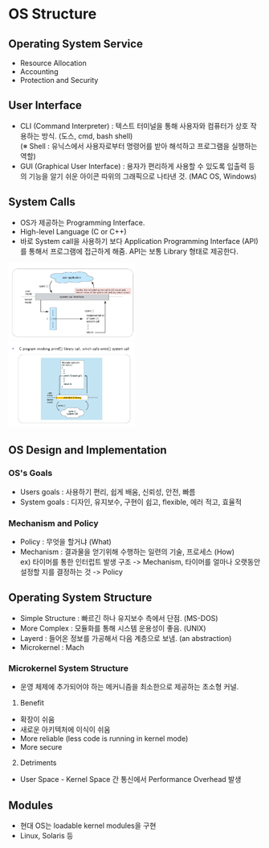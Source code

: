 # OS Structure
## Operating System Service  
- Resource Allocation  
- Accounting  
- Protection and Security  

## User Interface  
- CLI (Command Interpreter) : 텍스트 터미널을 통해 사용자와 컴퓨터가 상호 작용하는 방식. (도스, cmd, bash shell)  
(※ Shell : 유닉스에서 사용자로부터 명령어를 받아 해석하고 프로그램을 실행하는 역할)  
- GUI (Graphical User Interface) : 용자가 편리하게 사용할 수 있도록 입출력 등의 기능을 알기 쉬운 아이콘 따위의 그래픽으로 나타낸 것. (MAC OS, Windows)  

## System Calls  
- OS가 제공하는 Programming Interface.  
- High-level Language (C or C++)  
- 바로 System call을 사용하기 보다 Application Programming Interface (API)를 통해서 프로그램에 접근하게 해줌. API는 보통 Library 형태로 제공한다.  

<img src="/Operating System/캡처/1.png" width="50%" height="50%">
<img src="/Operating System/캡처/2.png" width="50%" height="50%">

## OS Design and Implementation  

### OS's Goals  
- Users goals : 사용하기 편리, 쉽게 배움, 신뢰성, 안전, 빠름  
- System goals : 디자인, 유지보수, 구현이 쉽고, flexible, 에러 적고, 효율적  


### Mechanism and Policy
- Policy : 무엇을 할거냐  (What)  
- Mechanism : 결과물을 얻기위해 수행하는 일련의 기술, 프로세스 (How)   
ex) 타이머를 통한 인터럽트 발생 구조 -> Mechanism,  타이머를 얼마나 오랫동안 설정할 지를 결정하는 것 -> Policy  

## Operating System Structure  
- Simple Structure : 빠르긴 하나 유지보수 측에서 단점. (MS-DOS)  
- More Complex : 모듈화를 통해 시스템 운용성이 좋음. (UNIX)  
- Layerd : 들어온 정보를 가공해서 다음 계층으로 보냄. (an abstraction)  
- Microkernel : Mach  

### Microkernel System Structure
-  운영 체제에 추가되어야 하는 메커니즘을 최소한으로 제공하는 초소형 커널.  

1) Benefit
  - 확장이 쉬움  
  - 새로운 아키텍처에 이식이 쉬움   
  - More reliable (less code is running in kernel mode)    
  - More secure  

2) Detriments
  - User Space - Kernel Space 간 통신에서 Performance Overhead 발생  

## Modules
- 현대 OS는 loadable kernel modules을 구현  
- Linux, Solaris 등  


